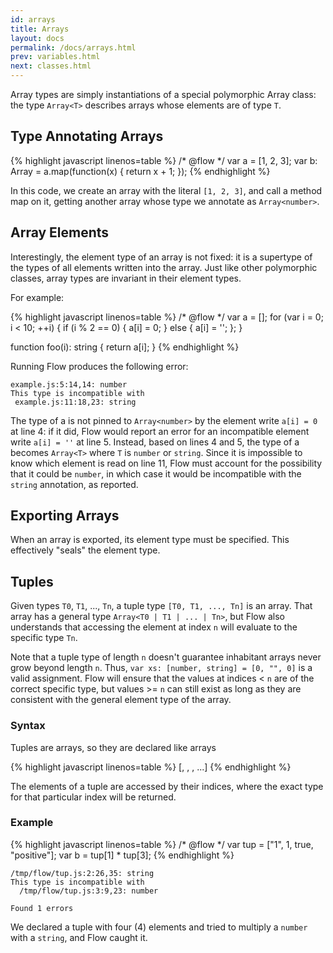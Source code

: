 ```yaml
---
id: arrays
title: Arrays
layout: docs
permalink: /docs/arrays.html
prev: variables.html
next: classes.html
---
```


Array types are simply instantiations of a special polymorphic Array class:
the type `Array<T>` describes arrays whose elements are of type `T`.

## Type Annotating Arrays

{% highlight javascript linenos=table %}
/* @flow */
var a = [1, 2, 3];
var b: Array<number> = a.map(function(x) { return x + 1; });
{% endhighlight %}

In this code, we create an array with the literal `[1, 2, 3]`, and call a method map on it, getting another array whose type we annotate as `Array<number>`.

## Array Elements

Interestingly, the element type of an array is not fixed: it is a supertype of
the types of all elements written into the array. Just like other polymorphic
classes, array types are invariant in their element types.

For example:

{% highlight javascript linenos=table %}
/* @flow */
var a = [];
for (var i = 0; i < 10; ++i) {
  if (i % 2 == 0) {
    a[i] = 0;
  } else {
    a[i] = '';
  };
}

function foo(i): string { return a[i]; }
{% endhighlight %}

Running Flow produces the following error:

```bbcode
example.js:5:14,14: number
This type is incompatible with
 example.js:11:18,23: string
```

The type of a is not pinned to `Array<number>` by the element write `a[i] = 0`
at line 4: if it did, Flow would report an error for an incompatible element
write `a[i] = ''` at line 5. Instead, based on lines 4 and 5, the type of a
becomes `Array<T>` where `T` is `number` or `string`. Since it is impossible
to know which element is read on line 11, Flow must account for the possibility
that it could be `number`, in which case it would be incompatible with the
`string` annotation, as reported.

## Exporting Arrays

When an array is exported, its element type must be specified. This effectively "seals" the element type.

## Tuples

Given types `T0`, `T1`, ..., `Tn`, a tuple type `[T0, T1, ..., Tn]` is an
array. That array has a general type `Array<T0 | T1 | ... | Tn>`, but Flow also
understands that accessing the element at index `n` will evaluate to the
specific type `Tn`.

Note that a tuple type of length `n` doesn't guarantee inhabitant arrays never
grow beyond length `n`. Thus, `var xs: [number, string] = [0, "", 0]` is a
valid assignment. Flow will ensure that the values at indices < `n` are of the
correct specific type, but values >= `n` can still exist as long as they are
consistent with the general element type of the array.

### Syntax

Tuples are arrays, so they are declared like arrays

{% highlight javascript linenos=table %}
[<type1>, <type2>, <type3>, ...]
{% endhighlight %}

The elements of a tuple are accessed by their indices, where the exact type 
for that particular index will be returned.

### Example

{% highlight javascript linenos=table %}
/* @flow */
var tup = ["1", 1, true, "positive"];
var b = tup[1] * tup[3];
{% endhighlight %} 

```
/tmp/flow/tup.js:2:26,35: string
This type is incompatible with
  /tmp/flow/tup.js:3:9,23: number

Found 1 errors
```

We declared a tuple with four (4) elements and tried to multiply a `number` with a `string`, and Flow caught it. 
